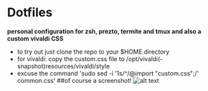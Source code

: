 # Dotfiles

**personal configuration for zsh, prezto, termite and tmux and also a custom vivaldi CSS**

- to try out just clone the repo to your $HOME directory 
- for vivaldi: copy the custom.css file to /opt/vivaldi(-snapshot)resources/vivaldi/style
- excuse the command 'sudo sed -i '1s/^/@import "custom.css";/' common.css'
##of course a screenshot!
![alt text](https://raw.githubusercontent.com/Madkita/Dotfiles/master/Screenshot_20171204_134757.png)